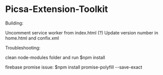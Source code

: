 # Picsa-Extension-Toolkit


Building:

Uncomment service worker from index.html (?)
Update version number in home.html and confix.xml



Troubleshooting:

clean node-modules folder and run 
$npm install 

firebase promise issue:
$npm install promise-polyfill --save-exact